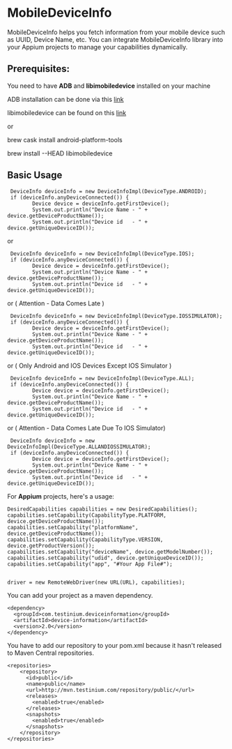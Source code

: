 # MobileDeviceInfo

MobileDeviceInfo helps you fetch information from your mobile device such as UUID, Device Name, etc.
You can integrate MobileDeviceInfo library into your Appium projects to manage your capabilities dynamically.

##  Prerequisites:
You need to have **ADB** and **libimobiledevice** installed on your machine

ADB installation can be done via this [link](https://developer.android.com/studio/index.html )
      
libimobiledevice can be found on this [link](https://github.com/libimobiledevice/libimobiledevice)

or

brew cask install android-platform-tools

brew install --HEAD libimobiledevice


## Basic Usage
```
 DeviceInfo deviceInfo = new DeviceInfoImpl(DeviceType.ANDROID);
 if (deviceInfo.anyDeviceConnected()) {
        Device device = deviceInfo.getFirstDevice();
        System.out.println("Device Name - " + device.getDeviceProductName());
        System.out.println("Device id   - " + device.getUniqueDeviceID());
```

or

```
 DeviceInfo deviceInfo = new DeviceInfoImpl(DeviceType.IOS);
 if (deviceInfo.anyDeviceConnected()) {
        Device device = deviceInfo.getFirstDevice();
        System.out.println("Device Name - " + device.getDeviceProductName());
        System.out.println("Device id   - " + device.getUniqueDeviceID());
```

or ( Attention - Data Comes Late )

```
 DeviceInfo deviceInfo = new DeviceInfoImpl(DeviceType.IOSSIMULATOR);
 if (deviceInfo.anyDeviceConnected()) {
        Device device = deviceInfo.getFirstDevice();
        System.out.println("Device Name - " + device.getDeviceProductName());
        System.out.println("Device id   - " + device.getUniqueDeviceID());
```

or ( Only Android and IOS Devices Except IOS Simulator )

```
 DeviceInfo deviceInfo = new DeviceInfoImpl(DeviceType.ALL);
 if (deviceInfo.anyDeviceConnected()) {
        Device device = deviceInfo.getFirstDevice();
        System.out.println("Device Name - " + device.getDeviceProductName());
        System.out.println("Device id   - " + device.getUniqueDeviceID());
```

or (  Attention - Data Comes Late Due To IOS Simulator)

```
 DeviceInfo deviceInfo = new DeviceInfoImpl(DeviceType.ALLANDIOSSIMULATOR);
 if (deviceInfo.anyDeviceConnected()) {
        Device device = deviceInfo.getFirstDevice();
        System.out.println("Device Name - " + device.getDeviceProductName());
        System.out.println("Device id   - " + device.getUniqueDeviceID());
```

For **Appium** projects, here's a usage:
```
DesiredCapabilities capabilities = new DesiredCapabilities();
capabilities.setCapability(CapabilityType.PLATFORM, device.getDeviceProductName());
capabilities.setCapability("platformName", device.getDeviceProductName());
capabilities.setCapability(CapabilityType.VERSION, device.getProductVersion());
capabilities.setCapability("deviceName", device.getModelNumber());
capabilities.setCapability("udid", device.getUniqueDeviceID());
capabilities.setCapability("app", "#Your App File#");


driver = new RemoteWebDriver(new URL(URL), capabilities);
```        


You can add your project as a maven dependency.

```
<dependency>
  <groupId>com.testinium.deviceinformation</groupId>
  <artifactId>device-information</artifactId>
  <version>2.0</version>
</dependency>
```

You have to add our repository to your pom.xml because it hasn't released to Maven Central repositories.

```
<repositories>
    <repository>
      <id>public</id>
      <name>public</name>
      <url>http://mvn.testinium.com/repository/public/</url>
      <releases>
        <enabled>true</enabled>
      </releases>
      <snapshots>
        <enabled>true</enabled>
      </snapshots>
    </repository>
</repositories>
```  
